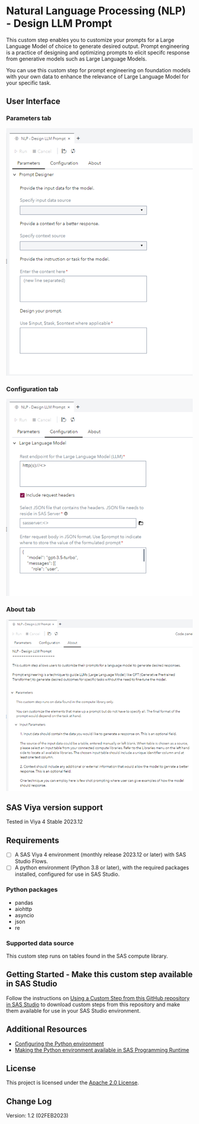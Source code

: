 # Natural Language Processing (NLP) - Design LLM Prompt

This custom step enables you to customize your prompts for a Large Language Model of choice to generate desired output. Prompt engineering is a practice of designing and optimizing prompts to elicit specifc response from generative models such as Large Language Models. 

You can use this custom step for prompt engineering on foundation models with your own data to enhance the relevance of Large Language Model for your specific task.

## User Interface

### Parameters tab
![](img/Parameters-Tab.png)

### Configuration tab
![](img/Configuration-Tab.png)

### About tab
![](img/About-Tab.png)


## SAS Viya version support

Tested in Viya 4 Stable 2023.12

## Requirements

- [ ] A SAS Viya 4 environment (monthly release 2023.12 or later) with SAS Studio Flows.
- [ ] A python environment (Python 3.8 or later), with the required packages installed, configured for use in SAS Studio.  

### Python packages
- pandas
- aiohttp
- asyncio
- json
- re

### Supported data source
This custom step runs on tables found in the SAS compute library.


## Getting Started - Make this custom step available in SAS Studio

Follow the instructions on [Using a Custom Step from this GitHub repository in SAS Studio](https://github.com/sassoftware/sas-studio-custom-steps/blob/main/docs/IMPORT_CUSTOM_STEP.md) to download custom steps from this repository and make them available for use in your SAS Studio environment.

## Additional Resources
- [Configuring the Python environment](https://go.documentation.sas.com/doc/en/sasadmincdc/v_048/calsrvpgm/p1iu2rzpk1j1b4n1shfqxpqzyso4.htm)
- [Making the Python environment available in SAS Programming Runtime](https://go.documentation.sas.com/doc/en/sasadmincdc/v_048/calsrvpgm/n1a7ados7ybdn1n15f0td8twwca9.htm)

## License
This project is licensed under the [Apache 2.0 License](https://github.com/sassoftware/sas-studio-custom-steps/blob/main/LICENSE).

## Change Log
Version: 1.2 (02FEB2023)
